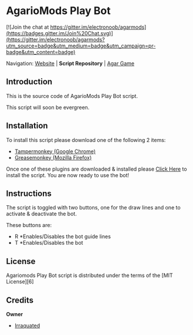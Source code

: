 AgarioMods Play Bot
========================================================================

[![Join the chat at https://gitter.im/electronoob/agarmods](https://badges.gitter.im/Join%20Chat.svg)](https://gitter.im/electronoob/agarmods?utm_source=badge&utm_medium=badge&utm_campaign=pr-badge&utm_content=badge)

Navigation: [Website][1] | **Script Repository** | [Agar Game][2]

[1]: http://agariomods.com
[2]: http://agar.io
[3]: https://chrome.google.com/webstore/detail/tampermonkey/dhdgffkkebhmkfjojejmpbldmpobfkfo?hl=en
[4]: https://addons.mozilla.org/en-US/firefox/addon/greasemonkey/
[5]: 
[6]: 
[7]: https://github.com/Irraquated

Introduction
------------------------------------------------------------------------
This is the source code of AgarioMods Play Bot script.

This script will soon be evergreen.

Installation
------------------------------------------------------------------------
To install this script please download one of the following 2 items:
- [Tampermonkey (Google Chrome)][3]
- [Greasemonkey (Mozilla Firefox)][4]

Once one of these plugins are downloaded & installed please [Click Here][5] to install the script.
You are now ready to use the bot!

Instructions
------------------------------------------------------------------------
The script is toggled with two buttons, one for the draw lines and one to activate & deactivate the bot.

These buttons are:
 - R
    *Enables/Disables the bot guide lines
 - T
    *Enables/Disables the bot

License
------------------------------------------------------------------------
Agariomods Play Bot script is distributed under the terms of the [MIT License][6]

Credits
------------------------------------------------------------------------

**Owner**
 - [Irraquated][7]
